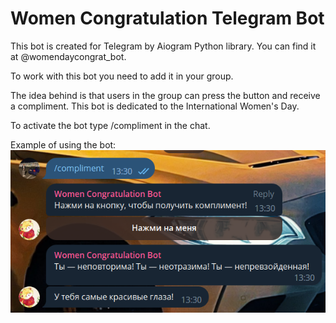 # Women Congratulation Telegram Bot

This bot is created for Telegram by Aiogram Python library. You can find it at @womendaycongrat_bot.

To work with this bot you need to add it in your group. 

The idea behind is that users in the group can press the button and receive a compliment. This bot is dedicated to the International Women's Day.

To activate the bot type /compliment in the chat. 

Example of using the bot:
![Image alt](https://github.com/vtecovsky/Women-Congratulation-Bot/raw/main/example_of_using.png)


